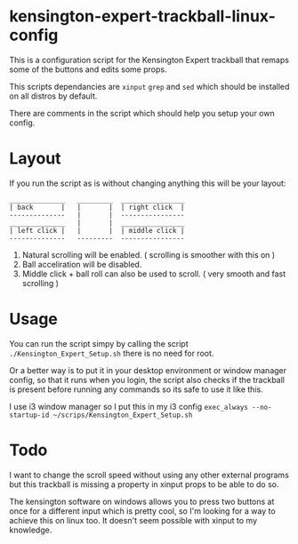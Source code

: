 # kensington-expert-trackball-linux-config

This is a configuration script for the Kensington Expert trackball that remaps some of the buttons and edits some props.

This scripts dependancies are `xinput` `grep` and `sed` which should be installed on all distros by default.

There are comments in the script which should help you setup your own config.

# Layout

If you run the script as is without changing anything this will be your layout:
```
______________   _________  ________________
| back       |   |       |  | right click  |
--------------   |       |  ----------------
______________   |       |  ________________
| left click |   |       |  | middle click |
--------------   ---------  ----------------

```
1. Natural scrolling will be enabled. ( scrolling is smoother with this on )
2. Ball acceliration will be disabled.
3. Middle click + ball roll can also be used to scroll. ( very smooth and fast scrolling )

# Usage
You can run the script simpy by calling the script `./Kensington_Expert_Setup.sh` there is no need for root.

Or a better way is to put it in your desktop environment or window manager config, so that it runs when you login, the script also checks if the trackball is present before running any commands so its safe to use it like this.

I use i3 window manager so I put this in my i3 config `exec_always --no-startup-id ~/scrips/Kensington_Expert_Setup.sh`

# Todo
I want to change the scroll speed without using any other external programs but this trackball is missing a property in xinput props to be able to do so.

The kensington software on windows allows you to press two buttons at once for a different input which is pretty cool, so I'm looking for a way to achieve this on linux too. It doesn't seem possible with xinput to my knowledge. 
